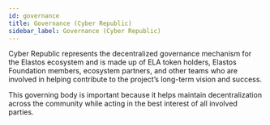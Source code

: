 ```yaml
---
id: governance
title: Governance (Cyber Republic)
sidebar_label: Governance (Cyber Republic)
---
```

Cyber Republic represents the decentralized governance mechanism for the Elastos ecosystem and is made up of ELA token holders, Elastos Foundation members, ecosystem partners, and other teams who are involved in helping contribute to the project’s long-term vision and success.

This governing body is important because it helps maintain decentralization across the community while acting in the best interest of all involved parties.
